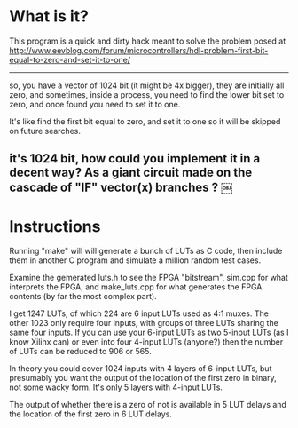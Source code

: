 What is it?
=====

This program is a quick and dirty hack meant to solve the problem posed at http://www.eevblog.com/forum/microcontrollers/hdl-problem-first-bit-equal-to-zero-and-set-it-to-one/

---
so, you have a vector of 1024 bit (it might be 4x bigger), they are initially all zero, and sometimes, inside a process, you need to find the lower bit set to zero, and once found you need to set it to one.

It's like find the first bit equal to zero, and set it to one so it will be skipped on future searches.

it's 1024 bit, how could you implement it in a decent way? 
As a giant circuit made on the cascade of "IF" vector(x) branches ?  ￼
---

Instructions
=====

Running "make" will will generate a bunch of LUTs as C code, then include them in another C program and simulate a million random test cases.

Examine the gemerated luts.h to see the FPGA "bitstream", sim.cpp for what interprets the FPGA, and make_luts.cpp for what generates the FPGA contents (by far the most complex part).

I get 1247 LUTs, of which 224 are 6 input LUTs used as 4:1 muxes. The other 1023 only require four inputs, with groups of three LUTs sharing the same four inputs. If you can use your 6-input LUTs as two 5-input LUTs (as I know Xilinx can) or even into four 4-input LUTs (anyone?) then the number of LUTs can be reduced to 906 or 565.

In theory you could cover 1024 inputs with 4 layers of 6-input LUTs, but presumably you want the output of the location of the first zero in binary, not some wacky form. It's only 5 layers with 4-input LUTs.

The output of whether there is a zero of not is available in 5 LUT delays and the location of the first zero in 6 LUT delays.
